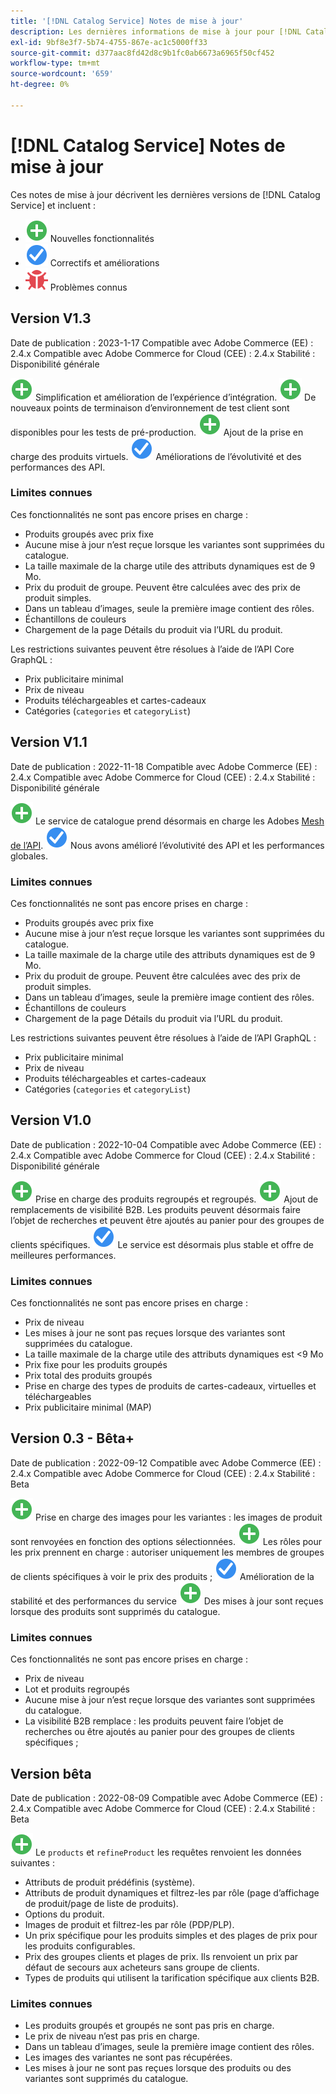 ```yaml
---
title: '[!DNL Catalog Service] Notes de mise à jour'
description: Les dernières informations de mise à jour pour [!DNL Catalog Service] pour Adobe Commerce.
exl-id: 9bf8e3f7-5b74-4755-867e-ac1c5000ff33
source-git-commit: d377aac8fd42d8c9b1fc0ab6673a6965f50cf452
workflow-type: tm+mt
source-wordcount: '659'
ht-degree: 0%

---
```


# [!DNL Catalog Service] Notes de mise à jour

Ces notes de mise à jour décrivent les dernières versions de [!DNL Catalog Service] et incluent :

* ![Nouveau](../assets/new.svg) Nouvelles fonctionnalités
* ![Correction](../assets/fix.svg) Correctifs et améliorations
* ![Bogue](../assets/bug.svg) Problèmes connus

## Version V1.3

Date de publication : 2023-1-17 Compatible avec Adobe Commerce (EE) : 2.4.x Compatible avec Adobe Commerce for Cloud (CEE) : 2.4.x Stabilité : Disponibilité générale

![Nouveau](../assets/new.svg) Simplification et amélioration de l’expérience d’intégration.
![Nouveau](../assets/new.svg) De nouveaux points de terminaison d’environnement de test client sont disponibles pour les tests de pré-production.
![Nouveau](../assets/new.svg) Ajout de la prise en charge des produits virtuels.
![Correction](../assets/fix.svg) Améliorations de l’évolutivité et des performances des API.

### Limites connues

Ces fonctionnalités ne sont pas encore prises en charge :

* Produits groupés avec prix fixe
* Aucune mise à jour n’est reçue lorsque les variantes sont supprimées du catalogue.
* La taille maximale de la charge utile des attributs dynamiques est de 9 Mo.
* Prix du produit de groupe. Peuvent être calculées avec des prix de produit simples.
* Dans un tableau d’images, seule la première image contient des rôles.
* Échantillons de couleurs
* Chargement de la page Détails du produit via l’URL du produit.

Les restrictions suivantes peuvent être résolues à l’aide de l’API Core GraphQL :

* Prix publicitaire minimal
* Prix de niveau
* Produits téléchargeables et cartes-cadeaux
* Catégories (`categories` et `categoryList`)

## Version V1.1

Date de publication : 2022-11-18 Compatible avec Adobe Commerce (EE) : 2.4.x Compatible avec Adobe Commerce for Cloud (CEE) : 2.4.x Stabilité : Disponibilité générale

![Nouveau](../assets/new.svg) Le service de catalogue prend désormais en charge les Adobes [Mesh de l’API](https://developer.adobe.com/graphql-mesh-gateway/).
![Correction](../assets/fix.svg) Nous avons amélioré l’évolutivité des API et les performances globales.

### Limites connues

Ces fonctionnalités ne sont pas encore prises en charge :

* Produits groupés avec prix fixe
* Aucune mise à jour n’est reçue lorsque les variantes sont supprimées du catalogue.
* La taille maximale de la charge utile des attributs dynamiques est de 9 Mo.
* Prix du produit de groupe. Peuvent être calculées avec des prix de produit simples.
* Dans un tableau d’images, seule la première image contient des rôles.
* Échantillons de couleurs
* Chargement de la page Détails du produit via l’URL du produit.

Les restrictions suivantes peuvent être résolues à l’aide de l’API GraphQL :

* Prix publicitaire minimal
* Prix de niveau
* Produits téléchargeables et cartes-cadeaux
* Catégories (`categories` et `categoryList`)

## Version V1.0

Date de publication : 2022-10-04 Compatible avec Adobe Commerce (EE) : 2.4.x Compatible avec Adobe Commerce for Cloud (CEE) : 2.4.x Stabilité : Disponibilité générale

![Nouveau](../assets/new.svg) Prise en charge des produits regroupés et regroupés.
![Nouveau](../assets/new.svg) Ajout de remplacements de visibilité B2B. Les produits peuvent désormais faire l’objet de recherches et peuvent être ajoutés au panier pour des groupes de clients spécifiques.
![Correction](../assets/fix.svg) Le service est désormais plus stable et offre de meilleures performances.

### Limites connues

Ces fonctionnalités ne sont pas encore prises en charge :

* Prix de niveau
* Les mises à jour ne sont pas reçues lorsque des variantes sont supprimées du catalogue.
* La taille maximale de la charge utile des attributs dynamiques est &lt;9 Mo
* Prix fixe pour les produits groupés
* Prix total des produits groupés
* Prise en charge des types de produits de cartes-cadeaux, virtuelles et téléchargeables
* Prix publicitaire minimal (MAP)

## Version 0.3 - Bêta+

Date de publication : 2022-09-12 Compatible avec Adobe Commerce (EE) : 2.4.x Compatible avec Adobe Commerce for Cloud (CEE) : 2.4.x Stabilité : Beta

![Nouveau](../assets/new.svg) Prise en charge des images pour les variantes : les images de produit sont renvoyées en fonction des options sélectionnées.
![Nouveau](../assets/new.svg) Les rôles pour les prix prennent en charge : autoriser uniquement les membres de groupes de clients spécifiques à voir le prix des produits ;
![Correction](../assets/fix.svg) Amélioration de la stabilité et des performances du service
![Nouveau](../assets/new.svg) Des mises à jour sont reçues lorsque des produits sont supprimés du catalogue.

### Limites connues

Ces fonctionnalités ne sont pas encore prises en charge :

* Prix de niveau
* Lot et produits regroupés
* Aucune mise à jour n’est reçue lorsque des variantes sont supprimées du catalogue.
* La visibilité B2B remplace : les produits peuvent faire l’objet de recherches ou être ajoutés au panier pour des groupes de clients spécifiques ;

## Version bêta

Date de publication : 2022-08-09 Compatible avec Adobe Commerce (EE) : 2.4.x Compatible avec Adobe Commerce for Cloud (CEE) : 2.4.x Stabilité : Beta

![Nouveau](../assets/new.svg) Le `products` et `refineProduct` les requêtes renvoient les données suivantes :

* Attributs de produit prédéfinis (système).
* Attributs de produit dynamiques et filtrez-les par rôle (page d’affichage de produit/page de liste de produits).
* Options du produit.
* Images de produit et filtrez-les par rôle (PDP/PLP).
* Un prix spécifique pour les produits simples et des plages de prix pour les produits configurables.
* Prix des groupes clients et plages de prix. Ils renvoient un prix par défaut de secours aux acheteurs sans groupe de clients.
* Types de produits qui utilisent la tarification spécifique aux clients B2B.

### Limites connues

* Les produits groupés et groupés ne sont pas pris en charge.
* Le prix de niveau n’est pas pris en charge.
* Dans un tableau d’images, seule la première image contient des rôles.
* Les images des variantes ne sont pas récupérées.
* Les mises à jour ne sont pas reçues lorsque des produits ou des variantes sont supprimés du catalogue.

